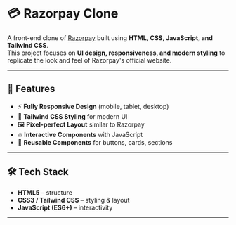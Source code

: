 # 💳 Razorpay Clone  

A front-end clone of [Razorpay](https://razorpay.com) built using **HTML, CSS, JavaScript, and Tailwind CSS**.  
This project focuses on **UI design, responsiveness, and modern styling** to replicate the look and feel of Razorpay's official website.  

---

## 🚀 Features  

- ⚡ **Fully Responsive Design** (mobile, tablet, desktop)  
- 🎨 **Tailwind CSS Styling** for modern UI  
- 🖼️ **Pixel-perfect Layout** similar to Razorpay  
- 🔥 **Interactive Components** with JavaScript  
- 📌 **Reusable Components** for buttons, cards, sections  

---

## 🛠️ Tech Stack  

- **HTML5** – structure  
- **CSS3 / Tailwind CSS** – styling & layout  
- **JavaScript (ES6+)** – interactivity  

---


